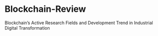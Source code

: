 # Blockchain-Review
Blockchain’s Active Research Fields and Development Trend in Industrial Digital Transformation
